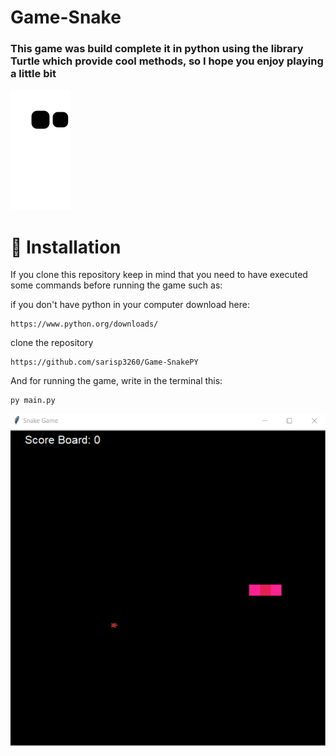 # Game-Snake

### This game was build complete it in python using the library Turtle which provide cool methods, so I hope you enjoy playing a little bit

![Snake animation](https://github.com/rafaballerini/rafaballerini/blob/output/github-contribution-grid-snake.svg)


# 🐍 Installation

If you clone this repository keep in mind that you need to have executed some commands before running the game such as:

if you don't have python in your computer download here:
```
https://www.python.org/downloads/
```

clone the repository
```
https://github.com/sarisp3260/Game-SnakePY
```

And for running the game, write in the terminal this:
```
py main.py
```

<img src="snaked.png" alt="snake" />
